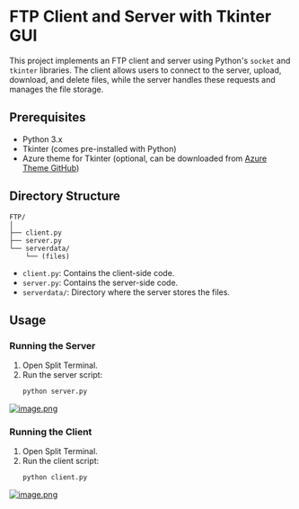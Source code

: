 # FTP Client and Server with Tkinter GUI

This project implements an FTP client and server using Python's `socket` and `tkinter` libraries. The client allows users to connect to the server, upload, download, and delete files, while the server handles these requests and manages the file storage.

## Prerequisites

- Python 3.x
- Tkinter (comes pre-installed with Python)
- Azure theme for Tkinter (optional, can be downloaded from [Azure Theme GitHub](https://github.com/rdbende/Azure-ttk-theme))

## Directory Structure

```
FTP/
│
├── client.py
├── server.py
└── serverdata/
    └── (files)
```

- `client.py`: Contains the client-side code.
- `server.py`: Contains the server-side code.
- `serverdata/`: Directory where the server stores the files.

## Usage

### Running the Server

1. Open Split Terminal.
2. Run the server script:
    ```bash
    python server.py
    ```
[![image.png](https://i.postimg.cc/WpyHt4BM/image.png)](https://postimg.cc/w3hVG9Tv)
### Running the Client

1. Open Split Terminal.
2. Run the client script:
    ```bash
    python client.py
    ```
[![image.png](https://i.postimg.cc/SsNvYYQG/image.png)](https://postimg.cc/jWmXG57W)
